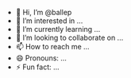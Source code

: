- 👋 Hi, I’m @ballep
- 👀 I’m interested in ...
- 🌱 I’m currently learning ...
- 💞️ I’m looking to collaborate on ...
- 📫 How to reach me ...
- 😄 Pronouns: ...
- ⚡ Fun fact: ...

<!---
ballep/ballep is a ✨ special ✨ repository because its `README.md` (this file) appears on your GitHub profile.
You can click the Preview link to take a look at your changes.
--->
